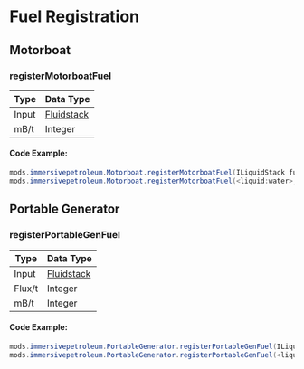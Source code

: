 # Fuel Registration

## Motorboat

### registerMotorboatFuel

| Type  | Data Type                                    |
| ----- | -------------------------------------------- |
| Input | [Fluidstack](/Vanilla/Liquids/ILiquidStack/) |
| mB/t  | Integer                                      |

#### Code Example:

```JAVA
mods.immersivepetroleum.Motorboat.registerMotorboatFuel(ILiquidStack fuelEntry, int mbPerTick);
mods.immersivepetroleum.Motorboat.registerMotorboatFuel(<liquid:water>, 5);
```

## Portable Generator

### registerPortableGenFuel

| Type   | Data Type                                    |
| ------ | -------------------------------------------- |
| Input  | [Fluidstack](/Vanilla/Liquids/ILiquidStack/) |
| Flux/t | Integer                                      |
| mB/t   | Integer                                      |

#### Code Example:

```JAVA
mods.immersivepetroleum.PortableGenerator.registerPortableGenFuel(ILiquidStack fuelEntry, int fluxPerTick, int mbPerTick);
mods.immersivepetroleum.PortableGenerator.registerPortableGenFuel(<liquid:water>, 2048, 50);
```